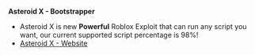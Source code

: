 **Asteroid X - Bootstrapper**
- Asteroid X is new **Powerful** Roblox Exploit that can run any script you want, our current supported script percentage is 98%!
- [Asteroid X - Website](https://marcel46509.github.io/astroteam/)
